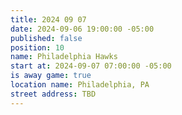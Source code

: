 ```yaml
---
title: 2024 09 07
date: 2024-09-06 19:00:00 -05:00
published: false
position: 10
name: Philadelphia Hawks
start at: 2024-09-07 07:00:00 -05:00
is away game: true
location name: Philadelphia, PA
street address: TBD
---
```


